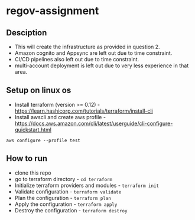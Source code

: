 # regov-assignment

## Desciption
- This will create the infrastructure as provided in question 2. 
- Amazon cognito and Appsync are left out due to time constraint. 
- CI/CD pipelines also left out due to time constraint.
- multi-account deployment is left out due to very less experience in that area.

## Setup on linux os
- Install terraform (version >= 0.12) - https://learn.hashicorp.com/tutorials/terraform/install-cli
- Install awscli and create aws profile - https://docs.aws.amazon.com/cli/latest/userguide/cli-configure-quickstart.html

`aws configure --profile test`

## How to run
- clone this repo 
- go to terraform directory - `cd terraform`
- Initialize terraform providers and modules - `terraform init`
- Validate configuration - `terraform validate`
- Plan the configuration - `terraform plan`
- Apply the configuration - `terraform apply`
- Destroy the configuration - `terraform destroy`
